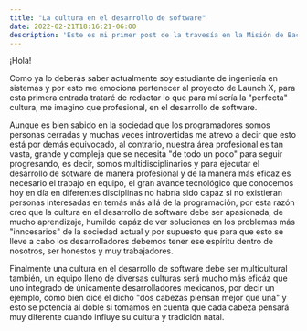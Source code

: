 ```yaml
---
title: "La cultura en el desarrollo de software"
date: 2022-02-21T18:16:21-06:00
description: 'Este es mi primer post de la travesía en la Misión de Backend con Node JS de Launch X.'
---
```


¡Hola!

Como ya lo deberás saber actualmente soy estudiante de ingeniería en sistemas y por esto me emociona pertenecer al proyecto de Launch X, para esta primera entrada trataré de redactar lo que para mí sería la "perfecta" cultura, me imagino que profesional, en el desarrollo de software.

Aunque es bien sabido en la sociedad que los programadores somos personas cerradas y muchas veces introvertidas me atrevo a decir que esto está por demás equivocado, al contrario, nuestra área profesional es tan vasta, grande y compleja que se necesita "de todo un poco" para seguir progresando, es decir, somos multidisciplinarios y para ejecutar el desarrollo de sotware de manera profesional y de la manera más eficaz es necesario el trabajo en equipo, el gran avance tecnológico que conocemos hoy en día en diferentes disciplinas no habría sido capáz si no existieran personas interesadas en temás más allá de la programación, por esta razón creo que la cultura en el desarrollo de software debe ser apasionada, de mucho aprendizaje, humilde capáz de ver soluciones en los problemas más "inncesarios" de la sociedad actual  y por supuesto que para que esto se lleve a cabo los desarrolladores debemos tener ese espíritu dentro de nosotros, ser honestos y muy trabajadores.

Finalmente una cultura en el desarrollo de software debe ser multicultural también, un equipo lleno de diversas culturas será mucho más eficáz que uno integrado de únicamente desarrolladores mexicanos, por decir un ejemplo, como bien dice el dicho "dos cabezas piensan mejor que una" y esto se potencia al doble si tomamos en cuenta que cada cabeza pensará muy diferente cuando influye su cultura y tradición natal.
